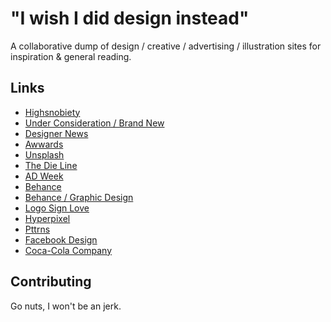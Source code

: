 # "I wish I did design instead" 
A collaborative dump of design / creative / advertising / illustration sites for inspiration &amp; general reading.

## Links
- [Highsnobiety](https://www.highsnobiety.com)
- [Under Consideration / Brand New](https://www.underconsideration.com/brandnew/)
- [Designer News](https://www.designernews.co)
- [Awwards](https://www.awwwards.com)
- [Unsplash](http://unsplash.com)
- [The Die Line](https://thedieline.com)
- [AD Week](https://www.adweek.com)
- [Behance](https://www.behance.net)
- [Behance / Graphic Design](https://www.behance.net/galleries/2/Graphic-Design)
- [Logo Sign Love](https://www.logodesignlove.com)
- [Hyperpixel](https://hyperpixel.io)
- [Pttrns](https://pttrns.com)
- [Facebook Design](https://facebook.design)
- [Coca-Cola Company](https://www.coca-colacompany.com)

## Contributing
Go nuts, I won't be an jerk.
